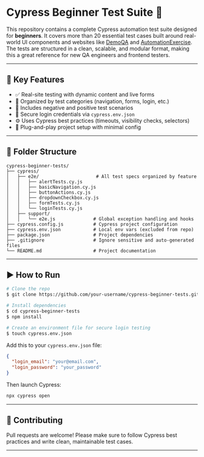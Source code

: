 # Cypress Beginner Test Suite 🚀

This repository contains a complete Cypress automation test suite designed for **beginners**. It covers more than 20 essential test cases built around real-world UI components and websites like [DemoQA](https://demoqa.com) and [AutomationExercise](https://automationexercise.com). The tests are structured in a clean, scalable, and modular format, making this a great reference for new QA engineers and frontend testers.

---

## 🔧 Key Features

* ✅ Real-site testing with dynamic content and live forms
* 📂 Organized by test categories (navigation, forms, login, etc.)
* 🧲 Includes negative and positive test scenarios
* 🔐 Secure login credentials via `cypress.env.json`
* ⚙️ Uses Cypress best practices (timeouts, visibility checks, selectors)
* 🚀 Plug-and-play project setup with minimal config

---

## 📂 Folder Structure

```
cypress-beginner-tests/
├── cypress/
│   ├── e2e/                     # All test specs organized by feature
│   │   ├── alertTests.cy.js
│   │   ├── basicNavigation.cy.js
│   │   ├── buttonActions.cy.js
│   │   ├── dropdownCheckbox.cy.js
│   │   ├── formTests.cy.js
│   │   └── loginTests.cy.js
│   ├── support/
│   │   └── e2e.js              # Global exception handling and hooks
├── cypress.config.js           # Cypress project configuration
├── cypress.env.json            # Local env vars (excluded from repo)
├── package.json                # Project dependencies
├── .gitignore                  # Ignore sensitive and auto-generated files
└── README.md                   # Project documentation
```

---

## ▶️ How to Run

```bash
# Clone the repo
$ git clone https://github.com/your-username/cypress-beginner-tests.git

# Install dependencies
$ cd cypress-beginner-tests
$ npm install

# Create an environment file for secure login testing
$ touch cypress.env.json
```

Add this to your `cypress.env.json` file:

```json
{
  "login_email": "your@email.com",
  "login_password": "your_password"
}
```

Then launch Cypress:

```bash
npx cypress open
```

---

## 🤝 Contributing

Pull requests are welcome! Please make sure to follow Cypress best practices and write clean, maintainable test cases.

---

##
